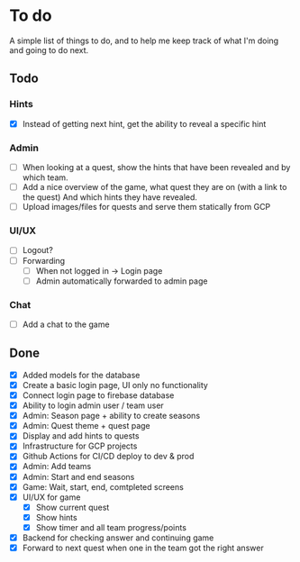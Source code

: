 # To do

A simple list of things to do, and to help me keep track of what I'm doing and going to do next.

## Todo

### Hints

- [x] Instead of getting next hint, get the ability to reveal a specific hint

### Admin

- [ ] When looking at a quest, show the hints that have been revealed and by which team.
- [ ] Add a nice overview of the game, what quest they are on (with a link to the quest)
      And which hints they have revealed.
- [ ] Upload images/files for quests and serve them statically from GCP

### UI/UX

- [ ] Logout?
- [ ] Forwarding
  - [ ] When not logged in -> Login page
  - [ ] Admin automatically forwarded to admin page

### Chat

- [ ] Add a chat to the game

## Done

- [x] Added models for the database
- [x] Create a basic login page, UI only no functionality
- [x] Connect login page to firebase database
- [x] Ability to login admin user / team user
- [x] Admin: Season page + ability to create seasons
- [x] Admin: Quest theme + quest page
- [x] Display and add hints to quests
- [x] Infrastructure for GCP projects
- [x] Github Actions for CI/CD deploy to dev & prod
- [x] Admin: Add teams
- [x] Admin: Start and end seasons
- [x] Game: Wait, start, end, comtpleted screens
- [x] UI/UX for game
  - [x] Show current quest
  - [x] Show hints
  - [x] Show timer and all team progress/points
- [x] Backend for checking answer and continuing game
- [x] Forward to next quest when one in the team got the right answer
